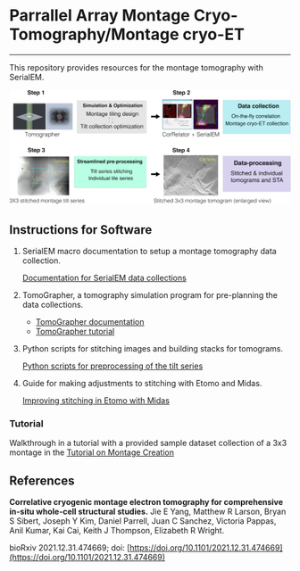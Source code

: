 # Parrallel Array Montage Cryo-Tomography/Montage cryo-ET
---

This repository provides resources for the montage tomography with SerialEM.

![Overview of Cryo Montage](images/SupplementaryFigure_1_small.png)

## Instructions for Software 

1. SerialEM macro documentation to setup a montage tomography data collection.

	[Documentation for SerialEM data collections](SerialEM/README.md)
	

2. TomoGrapher, a tomography simulation program for pre-planning the data collections.

	- [TomoGrapher documentation](TomoGrapher/README.md)
	- [TomoGrapher tutorial](TomoGrapher/TomoGrapher_Tutorial.md)

3. Python scripts for stitching images and building stacks for tomograms.

	[Python scripts for preprocessing of the tilt series](Python/README.md)

4. Guide for making adjustments to stitching with Etomo and Midas.

	[Improving stitching in Etomo with Midas](Midas/README.md)

### Tutorial

Walkthrough in a tutorial with a provided sample dataset collection of a 3x3 montage in the [Tutorial on Montage Creation](Tutorial/README.md)

## References

**Correlative cryogenic montage electron tomography for comprehensive in-situ whole-cell structural studies.** Jie E Yang, Matthew R Larson, Bryan S Sibert, Joseph Y Kim, Daniel Parrell, Juan C Sanchez, Victoria Pappas, Anil Kumar, Kai Cai, Keith J Thompson, Elizabeth R Wright.

bioRxiv 2021.12.31.474669; doi: [https://doi.org/10.1101/2021.12.31.474669](https://doi.org/10.1101/2021.12.31.474669)
